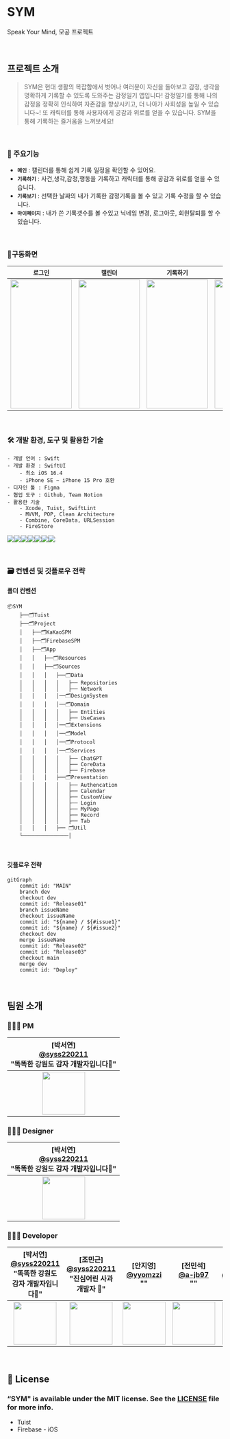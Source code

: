 # SYM
Speak Your Mind, 모공 프로젝트

<br>

## 프로젝트 소개
>SYM은 현대 생활의 복잡함에서 벗어나 여러분이 자신을 돌아보고 감정, 생각을 명확하게 기록할 수 있도록 도와주는 감정일기 앱입니다!
>감정일기를 통해 나의 감정을 정확히 인식하여 자존감을 향상시키고, 더 나아가 사회성을 높일 수 있습니다~!
>또 캐릭터를 통해 사용자에게 공감과 위로를 얻을 수 있습니다. SYM을 통해 기록하는 즐거움을 느껴보세요!

<br>

### 👀 주요기능

- **`메인`** : 캘린더를 통해 쉽게 기록 일정을 확인할 수 있어요.
- **`기록하기`** : 사건,생각,감정,행동을 기록하고 캐릭터를 통해 공감과 위로를 얻을 수 있습니다.
- **`기록보기`** : 선택한 날짜의 내가 기록한 감정기록을 볼 수 있고 기록 수정을 할 수 있습니다.
- **`마이페이지`** : 내가 쓴 기록갯수를 볼 수있고 닉네임 변경, 로그아웃, 회원탈퇴를 할 수 있습니다.

<br>

### 📱구동화면
|**`로그인`**|**`캘린더`**|**`기록하기`**|**`기록보기`**|**`마이페이지`**|
|-------|-------|-------|-------|-------|
|<img src="https://github.com/Good-MoGong/SYM/assets/127810279/97c14999-478b-48ae-9eba-fc26d83f2ea0" width="143" height="300">|<img src="https://github.com/Good-MoGong/SYM/assets/127810279/8b53b435-746c-46a9-b090-de8195408cbd" width="143" height="300">|<img src="https://github.com/MetroMates/metroCity/assets/110394722/e3da76e2-79e6-4c3a-942a-2119b4827a88" width="143" height="300">| <img src="https://github.com/Good-MoGong/SYM/assets/127810279/7383236d-c2bd-48e4-bd59-719975a8d250" width="143" height="300">|<img src = "https://github.com/MetroMates/metroCity/assets/110394722/027628eb-8888-4d91-84c7-4674f2bb8037" width="143" height="300" >|

<br>


### 🛠️ 개발 환경, 도구 및 활용한 기술

```
- 개발 언어 : Swift
- 개발 환경 : SwiftUI
    - 최소 iOS 16.4
    - iPhone SE ~ iPhone 15 Pro 호환
- 디자인 툴 : Figma
- 협업 도구 : Github, Team Notion
- 활용한 기술
    - Xcode, Tuist, SwiftLint
    - MVVM, POP, Clean Architecture
    - Combine, CoreData, URLSession
    - FireStore
```

<img src="https://img.shields.io/badge/Xcode-188EE8?style=for-the-badge&logo=xcode&logoColor=white"><img src="https://img.shields.io/badge/Swift-F05138?style=for-the-badge&logo=swift&logoColor=white"><img src="https://img.shields.io/badge/SwiftUI-0070FD?style=for-the-badge&logo=swift&logoColor=black"><img src="https://img.shields.io/badge/Firebase-FFCC30?style=for-the-badge&logo=firebase&logoColor=black"><img src="https://img.shields.io/badge/GitHub-000000?style=for-the-badge&logo=github&logoColor=white"><img src="https://img.shields.io/badge/Notion-FFFFFF?style=for-the-badge&logo=Notion&logoColor=black"><img src="https://img.shields.io/badge/figma-F24E1E?style=for-the-badge&logo=figma&logoColor=white">

<br>

### 🗃️ 컨벤션 및 깃플로우 전략
#### 폴더 컨벤션

```
📦SYM
    ├──🗂️Tuist
    ├──🗂️Project
    │   ├──🗂️KaKaoSPM
    │   ├──🗂️FirebaseSPM
    │   ├──🗂️App
    │   │   ├──🗂️Resources
    │   │   ├──🗂️Sources
    │   │   │   ├──🗂️Data
    │   │   │   │   ├── Repositories
    │   │   │   │   ├── Network
    │   │   │   │──🗂️DesignSystem
    │   │   │   │──🗂️Domain
    │   │   │   │   ├── Entities
    │   │   │   │   ├── UseCases
    │   │   │   │──🗂️Extensions
    │   │   │   │──🗂️Model
    │   │   │   │──🗂️Protocol
    │   │   │   │──🗂️Services   
    │   │   │   │   ├── ChatGPT 
    │   │   │   │   ├── CoreData    
    │   │   │   │   ├── Firebase       
    │   │   │   ├──🗂️Presentation
    │   │   │   │   ├── Authencation
    │   │   │   │   ├── Calendar
    │   │   │   │   ├── CustomView
    │   │   │   │   ├── Login
    │   │   │   │   ├── MyPage
    │   │   │   │   ├── Record
    │   │   │   │   ├── Tab
    │   │   │   ├── 🗂️Util
    └───────────────│
```
<br>

#### 깃플로우 전략
```mermaid
gitGraph
    commit id: "MAIN"
    branch dev
    checkout dev
    commit id: "Release01"
    branch issueName
    checkout issueName
    commit id: "${name} / ${#issue1}"
    commit id: "${name} / ${#issue2}"
    checkout dev
    merge issueName
    commit id: "Release02"
    commit id: "Release03"
    checkout main
    merge dev
    commit id: "Deploy"
```

<br>


## 팀원 소개
<div align="left">  

### 👩🏻‍💼 PM
| [박서연]<br/> [@syss220211](https://github.com/syss220211)<br/> "똑똑한 강원도 감자 개발자입니다🥔"|
| :---: |
| <img src="https://avatars.githubusercontent.com/u/110394722?v=4" width="100" height="100"> |

### 👩🏻‍🎨 Designer
| [박서연]<br/> [@syss220211](https://github.com/syss220211)<br/> "똑똑한 강원도 감자 개발자입니다🥔"|
| :---: |
| <img src="https://avatars.githubusercontent.com/u/110394722?v=4" width="100" height="100"> |

### 🧑🏻‍💻 Developer
| [박서연]<br/> [@syss220211](https://github.com/syss220211)<br/> "똑똑한 강원도 감자 개발자입니다🥔"| [조민근]<br/> [@syss220211](https://github.com/syss220211)<br/> "진심어린 사과 개발자 🍎" | [안지영]<br/> [@yyomzzi](https://github.com/yyomzzi)<br/> "" | [전민석]<br/> [@a-jb97](https://github.com/a-jb97)<br/> ""| [변상필]<br/> [@OzDevelop](https://github.com/OzDevelop)<br/> "" |
| :---: | :---: | :---: | :---: | :---: |
| <img src="https://avatars.githubusercontent.com/u/110394722?v=4" width="100" height="100"> | <img src="https://avatars.githubusercontent.com/u/127810279?v=4" width="100" height="100"> | <img src="https://avatars.githubusercontent.com/u/133854561?v=4" width="100" height="100"> |  <img src="https://avatars.githubusercontent.com/u/66257281?v=4" width="100" height="100"> | <img src="https://avatars.githubusercontent.com/u/83643938?v=4" width="100" height="100"> |

</div>
 

<br>

## 📄 License
### “SYM" is available under the MIT license. See the [LICENSE](https://github.com/Good-MoGong/SYM/blob/dev/LICENSE) file for more info.
- Tuist
- Firebase - iOS